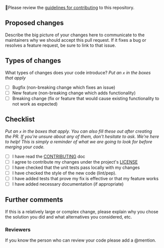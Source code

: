 🚨Please review the [guidelines for contributing](../CONTRIBUTING.md) to this repository.

## Proposed changes

Describe the big picture of your changes here to communicate to the maintainers
why we should accept this pull request. If it fixes a bug or resolves a feature
request, be sure to link to that issue.

## Types of changes

What types of changes does your code introduce?
_Put an `x` in the boxes that apply_

- [ ] Bugfix (non-breaking change which fixes an issue)
- [ ] New feature (non-breaking change which adds functionality)
- [ ] Breaking change (fix or feature that would cause existing functionality to not work as expected)

## Checklist

_Put an `x` in the boxes that apply. You can also fill these out after creating
the PR. If you're unsure about any of them, don't hesitate to ask. We're here
to help! This is simply a reminder of what we are going to look for before
merging your code._

- [ ] I have read the [CONTRIBUTING](/CONTRIBUTING.md) doc
- [ ] I agree to contribute my changes under the project's [LICENSE](/LICENSE)
- [ ] I have checked that the unit tests pass locally with my changes
- [ ] I have checked the style of the new code (lint/pep).
- [ ] I have added tests that prove my fix is effective or that my feature works
- [ ] I have added necessary documentation (if appropriate)

## Further comments

If this is a relatively large or complex change, please explain why you chose
the solution you did and what alternatives you considered, etc.

### Reviewers
If you know the person who can review your code please add a @mention.